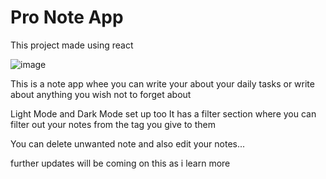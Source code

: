 # Pro Note App

This project made using react

![image](https://user-images.githubusercontent.com/106981694/175805061-b3998f0f-6a93-43fa-84c8-7675367c7fb6.png)

This is a note app whee you can write your about your daily tasks or write about anything you wish not to forget about


Light Mode and Dark Mode set up too
It has a filter section where you can filter out your notes from the tag you give to them

You can delete unwanted note and also edit your notes...

further updates will be coming on this as i learn more
